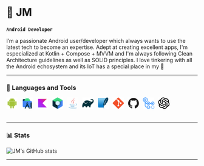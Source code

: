 # 🐸 JM

**`Android Developer`**

I’m a passionate Android user/developer which always wants to use the latest tech to become an expertise. Adept at creating excellent apps, I'm especialized at Kotlin + Compose + MVVM and I'm always following Clean Architecture guidelines as well as SOLID principles. I love tinkering with all the Android echosystem and its IoT has a special place in my 💜 

---

### 🧰 Languages and Tools

<img align="left" alt="Android" width="30px" style="padding-right:10px;" src="https://github.com/devicons/devicon/blob/master/icons/android/android-original.svg" />
<img align="left" alt="Android Studio" width="30px" style="padding-right:10px;" src="https://github.com/devicons/devicon/blob/master/icons/androidstudio/androidstudio-original.svg" />
<img align="left" alt="Kotlin" width="30px" style="padding-right:10px;" src="https://github.com/devicons/devicon/blob/master/icons/kotlin/kotlin-original.svg"/>
<img align="left" alt="Jetpack Compose" width="30px" style="padding-right:10px;" src="https://github.com/devicons/devicon/blob/master/icons/jetpackcompose/jetpackcompose-original.svg" />
<img align="left" alt="Java" width="30px" style="padding-right:10px; opacity: 0.5" src="https://github.com/devicons/devicon/blob/master/icons/java/java-original.svg" />
<img align="left" alt="Gradle" width="30px" style="padding-right:10px;" src="https://github.com/devicons/devicon/blob/master/icons/gradle/gradle-original.svg" />
<img align="left" alt="SQLite/Room" width="30px" style="padding-right:10px;" src="https://github.com/devicons/devicon/blob/master/icons/sqlite/sqlite-original.svg" />
<img align="left" alt="Git" width="30px" style="padding-right:10px;" src="https://github.com/devicons/devicon/blob/master/icons/git/git-original.svg" />
<img align="left" alt="GitHub" width="30px" style="padding-right:10px;" src="https://github.com/devicons/devicon/blob/master/icons/github/github-original.svg" />
<img align="left" alt="GitHub Actions" width="30px" style="padding-right:10px;" src="https://github.com/devicons/devicon/blob/master/icons/githubactions/githubactions-original.svg" />
<img align="left" alt="OpenAI" width="30px" style="padding-right:10px;" src="https://github.com/hbjosemaria/hbjosemaria/blob/master/openai-logo.svg" />

</br></br></br>

---

### 📊 Stats

![JM's GitHub stats](https://github-readme-stats.vercel.app/api?username=hbjosemaria&show_icons=true&theme=gruvbox)

---
